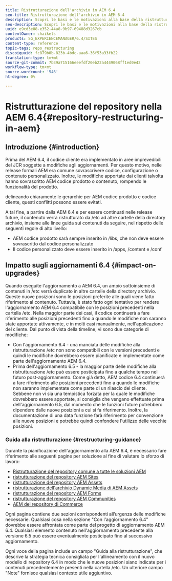 ```yaml
---
title: Ristrutturazione dell'archivio in AEM 6.4
seo-title: Ristrutturazione dell'archivio in AEM 6.4
description: Scopri le basi e le motivazioni alla base della ristrutturazione del repository in AEM 6.4
seo-description: Scopri le basi e le motivazioni alla base della ristrutturazione del repository in AEM 6.4
uuid: e9cd3e88-e352-44a8-9b97-69488d3267cb
contentOwner: chaikels
products: SG_EXPERIENCEMANAGER/6.4/SITES
content-type: reference
topic-tags: repo_restructuring
discoiquuid: fc879b0b-823b-4bdc-aaa6-36f53a33fb22
translation-type: tm+mt
source-git-commit: 7b39a715166eeefdf20eb22a4449068ff1ed0e42
workflow-type: tm+mt
source-wordcount: '546'
ht-degree: 0%

---
```



# Ristrutturazione del repository nella AEM 6.4{#repository-restructuring-in-aem}

## Introduzione {#introduction}

Prima del AEM 6.4, il codice cliente era implementato in aree imprevedibili del JCR soggette a modifiche agli aggiornamenti. Per questo motivo, nelle release formali AEM era comune sovrascrivere codice, configurazione o contenuto personalizzato. Inoltre, le modifiche apportate dai clienti talvolta hanno sovrascritto AEM codice prodotto o contenuto, rompendo le funzionalità del prodotto.

delineando chiaramente le gerarchie per AEM codice prodotto e codice cliente, questi conflitti possono essere evitati.

A tal fine, a partire dalla AEM 6.4 e per essere continuati nelle release future, il contenuto verrà ristrutturato da /etc ad altre cartelle della directory archivio, insieme alle linee guida sui contenuti da seguire, nel rispetto delle seguenti regole di alto livello:

* AEM codice prodotto sarà sempre inserito in /libs, che non deve essere sovrascritto dal codice personalizzato
* Il codice personalizzato deve essere inserito in /apps, /content e /conf

## Impatto sugli aggiornamenti 6.4 {#impact-on-upgrades}

Quando eseguite l&#39;aggiornamento a AEM 6.4, un ampio sottoinsieme di contenuti in /etc verrà duplicato in altre cartelle della directory archivio. Queste nuove posizioni sono le posizioni preferite alle quali viene fatto riferimento al contenuto. Tuttavia, è stato fatto ogni tentativo per rendere l&#39;aggiornamento AEM 6.4 compatibile con le posizioni precedenti nella cartella /etc. Nella maggior parte dei casi, il codice continuerà a fare riferimento alle posizioni precedenti fino a quando le modifiche non saranno state apportate attivamente, e in molti casi manualmente, nell&#39;applicazione del cliente. Dal punto di vista della timeline, vi sono due categorie di modifiche:

* Con l&#39;aggiornamento 6.4 - una manciata delle modifiche alla ristrutturazione /etc non sono compatibili con le versioni precedenti e quindi le modifiche dovrebbero essere pianificate e implementate come parte dell&#39;aggiornamento AEM 6.4.
* Prima dell&#39;aggiornamento 6.5 - la maggior parte delle modifiche alla ristrutturazione /etc può essere posticipata fino a qualche tempo nel futuro post-aggiornamento. Come già detto, AEM codice 6.4 continuerà a fare riferimento alle posizioni precedenti fino a quando le modifiche non saranno implementate come parte di un rilascio del cliente. Sebbene non vi sia una tempistica forzata per la quale le modifiche dovrebbero essere apportate, si consiglia che vengano effettuate prima dell&#39;aggiornamento 6.5, dal momento che le funzioni future potrebbero dipendere dalle nuove posizioni a cui si fa riferimento. Inoltre, la documentazione di una data funzione farà riferimento per convenzione alle nuove posizioni e potrebbe quindi confondere l&#39;utilizzo delle vecchie posizioni.

### Guida alla ristrutturazione {#restructuring-guidance}

Durante la pianificazione dell&#39;aggiornamento alla AEM 6.4, è necessario fare riferimento alle seguenti pagine per soluzione al fine di valutare lo sforzo di lavoro:

* [Ristrutturazione del repository comune a tutte le soluzioni AEM](/help/sites-deploying/all-repository-restructuring-in-aem-6-4.md)
* [ ristrutturazione del repository AEM Sites](/help/sites-deploying/sites-repository-restructuring-in-aem-6-4.md)
* [ ristrutturazione del repository AEM Assets](/help/sites-deploying/assets-repository-restructuring-in-aem-6-4.md)
* [ ristrutturazione dell&#39;archivio Dynamic Media di AEM Assets](/help/sites-deploying/dynamicmedia-repository-restructuring-in-aem-6-4.md)
* [ ristrutturazione del repository AEM Forms](/help/sites-deploying/forms-repository-restructuring-in-aem-6-4.md)
* [ ristrutturazione del repository AEM Communities](/help/sites-deploying/communities-repository-restructuring-in-aem-6-4.md)
* [AEM del repository di Commerce](/help/sites-deploying/ecommerce-repository-restructuring-in-aem-6-4.md)

Ogni pagina contiene due sezioni corrispondenti all’urgenza delle modifiche necessarie. Qualsiasi cosa nella sezione &quot;Con l&#39;aggiornamento 6.4&quot; dovrebbe essere affrontata come parte del progetto di aggiornamento AEM 6.4. Qualsiasi elemento contenuto nell&#39;aggiornamento precedente alla versione 6.5 può essere eventualmente posticipato fino al successivo aggiornamento.

Ogni voce della pagina include un campo &quot;Guida alla ristrutturazione&quot;, che descrive la strategia tecnica consigliata per l&#39;allineamento con il nuovo modello di repository 6.4 in modo che le nuove posizioni siano indicate per i contenuti precedentemente presenti nella cartella /etc. Un ulteriore campo &quot;Note&quot; fornisce qualsiasi contesto utile aggiuntivo.
